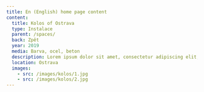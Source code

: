 ```yaml
---
title: En (English) home page content
content:
  title: Kolos of Ostrava
  type: Instalace
  parent: /spaces/
  back: Zpět
  year: 2019
  media: Barva, ocel, beton
  description: Lorem ipsum dolor sit amet, consectetur adipiscing elit, sed do eiusmod tempor incididunt ut labore et dolore magna aliqua. 
  location: Ostrava
  images:
    - src: /images/kolos/1.jpg
    - src: /images/kolos/2.jpg
---
```

